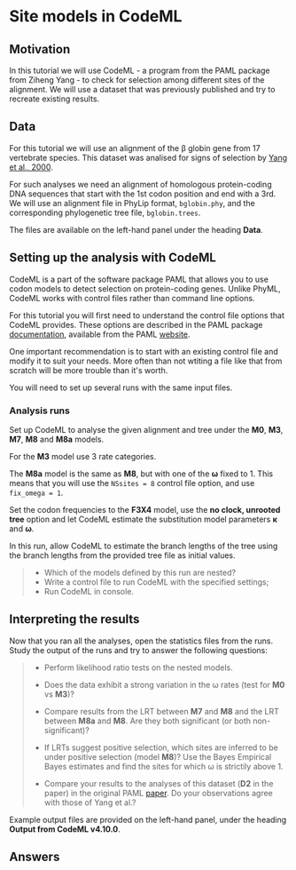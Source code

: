 # Site models in CodeML

## Motivation

In this tutorial we will use CodeML - a program from the PAML package from Ziheng Yang - to check for selection among different sites of the alignment. We will use a dataset that was previously published and try to recreate existing results.

## Data

For this tutorial we will use an alignment of the β globin gene from 17 vertebrate species. This dataset was analised for signs of selection by [Yang et al., 2000](https://www.ncbi.nlm.nih.gov/pmc/articles/PMC1461088/).

For such analyses we need an alignment of homologous protein-coding DNA sequences that start with the 1st codon position and end with a 3rd. We will use an alignment file in PhyLip format, `bglobin.phy`, and the corresponding phylogenetic tree file, `bglobin.trees`.

The files are available on the left-hand panel under the heading **Data**.


## Setting up the analysis with CodeML

CodeML is a part of the software package PAML that allows you to use codon models to detect selection on protein-coding genes. Unlike PhyML, CodeML works with control files rather than command line options. 

For this tutorial you will first need to understand the control file options that CodeML provides. These options are described in the PAML package [documentation](http://abacus.gene.ucl.ac.uk/software/pamlDOC.pdf), available from the PAML [website](http://abacus.gene.ucl.ac.uk/software/paml.html).

One important recommendation is to start with an existing control file and modify it to suit your needs. More often than not wtiting a file like that from scratch will be more trouble than it's worth.

You will need to set up several runs with the same input files.

### Analysis runs

Set up CodeML to analyse the given alignment and tree under the **M0**, **M3**, **M7**, **M8** and **M8a** models.

For the **M3** model use 3 rate categories.

The **M8a** model is the same as **M8**, but with one of the **ω** fixed to 1. This means that you will use the  `NSsites = 8` control file option, and use  `fix_omega = 1`.

Set the codon frequencies to the **F3X4** model, use the **no clock, unrooted tree** option and let CodeML estimate the substitution model parameters **κ** and **ω**.

In this run, allow CodeML to estimate the branch lengths of the tree using the branch lengths from the provided tree file as initial values.

> - Which of the models defined by this run are nested?
> - Write a control file to run CodeML with the specified settings;
> - Run CodeML in console.

## Interpreting the results

Now that you ran all the analyses, open the statistics files from the runs. Study the output of the runs and try to answer the following questions:

> - Perform likelihood ratio tests on the nested models.
> - Does the data exhibit a strong variation in the ω rates (test for **M0** vs **M3**)?
>
> - Compare results from the LRT between **M7** and **M8** and the LRT between **M8a** and **M8**. Are they both significant (or both non-significant)?
> - If LRTs suggest positive selection, which sites are inferred to be under positive selection (model **M8**)? Use the Bayes Empirical Bayes estimates and find the sites for which ω is strictily above 1.
> - Compare your results to the analyses of this dataset (**D2** in the paper) in the original PAML [paper](https://www.ncbi.nlm.nih.gov/pmc/articles/PMC1461088/). Do your observations agree with those of Yang et al.?

Example output files are provided on the left-hand panel, under the heading **Output from CodeML v4.10.0**.

## Answers
